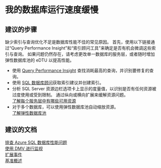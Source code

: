<properties
    pageTitle="My database is slow"
    description="我的数据库运行速度缓慢"
    service="microsoft.sql"
    resource="servers"
    authors="kasparks"
    displayOrder="6"
    selfHelpType="resource"
    supportTopicIds="31980430, 31980438"
    resourceTags="databases, servers"
    productPesIds="13491"
    cloudEnvironments="public"
/>


# 我的数据库运行速度缓慢

## **建议的步骤**
缺少索引与查询优化不足是数据库性能不佳的常见原因。 首先，使用以下链接通过“Query Performance Insight”和“索引顾问工具”来确定是否有机会微调这些索引与查询。 如果问题仍然存在，请考虑更改单一数据库的服务层，或者随时增加弹性数据库池的 eDTU 以提高性能。

* 使用 [Query Performance Insight](data-blade:SqlAzureExtension.QueryPerformanceBlade) 查找消耗最高的查询，并识别要修复的查询。
* 使用 [SQL 数据库顾问](data-blade:SqlAzureExtension.DatabaseRecommendationBlade)获取索引建议并创建索引。
* 分析 SQL Server 资源边栏选项卡上显示的度量值，以识别是否有任何资源被过度使用或受到限制。 通过纵向或横向扩展来缓解资源问题。<br>
[了解每个服务层中有哪些可用资源](https://azure.microsoft.com/documentation/articles/sql-database-service-tiers/)
* 对于多个数据库，可以使用弹性数据库池自动缩放资源。<br>
[了解弹性数据库池](https://azure.microsoft.com/documentation/articles/sql-database-elastic-pool-guidance/)

## **建议的文档**
[排查 Azure SQL 数据库性能问题](https://azure.microsoft.com/documentation/articles/sql-database-troubleshoot-performance/)<br>
[使用 DMV 进行监视](https://azure.microsoft.com/documentation/articles/sql-database-monitoring-with-dmvs/)<br>
[扩展事件](https://azure.microsoft.com/documentation/articles/sql-database-xevent-db-diff-from-svr/)<br>
[基准概述](https://azure.microsoft.com/documentation/articles/sql-database-benchmark-overview/)



<!--HONumber=Aug16_HO2-->


